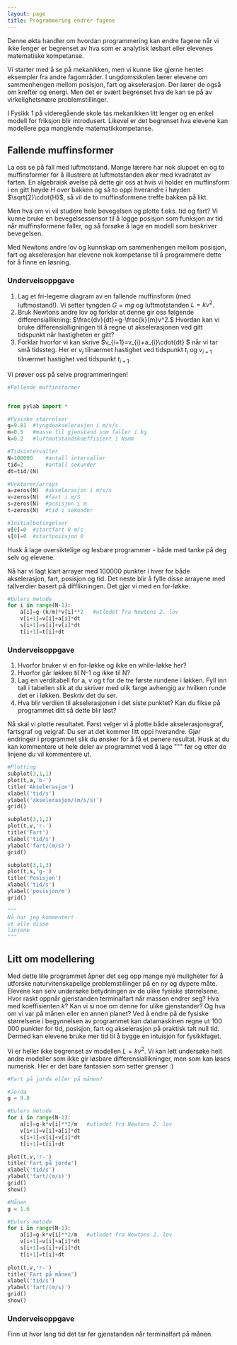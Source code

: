 ```yaml
---
layout: page
title: Programmering endrer fagene
---
```


Denne økta handler om hvordan programmering kan endre fagene når vi ikke lenger er begrenset av hva som er analytisk løsbart eller elevenes matematiske kompetanse. 

Vi starter med å se på mekanikken, men vi kunne like gjerne hentet eksempler fra andre fagområder. I ungdomsskolen lærer elevene om sammenhengen mellom posisjon, fart og akselerasjon. Der lærer de også om krefter og energi. Men det er svært begrenset hva de kan se på av virkelighetsnære problemstillinger. 

I Fysikk 1 på videregående skole tas mekanikken litt lenger og en enkel modell for friksjon blir introdusert. Likevel er det begrenset hva elevene kan modellere pga manglende matematikkompetanse. 

## Fallende muffinsformer
La oss se på fall med luftmotstand. Mange lærere har nok sluppet en og to muffinsformer for å illustrere at luftmotstanden øker med kvadratet av farten. En algebraisk øvelse på dette gir oss at hvis vi holder en muffinsform i en gitt høyde $H$ over bakken og så to oppi hverandre i høyden $\sqrt{2}\cdot{H}$, så vil de to muffinsformene treffe bakken på likt. 

Men hva om vi vil studere hele bevegelsen og plotte f.eks. tid og fart? Vi kunne bruke en bevegelsessensor til å logge posisjon som funksjon av tid når muffinsformene faller, og så forsøke å lage en modell som beskriver bevegelsen.

Med Newtons andre lov og kunnskap om sammenhengen mellom posisjon, fart og akselerasjon har elevene nok kompetanse til å programmere dette for å finne en løsning. 

### Underveisoppgave
1. Lag et fri-legeme diagram av en fallende muffinsform (med luftmostand!). Vi setter tyngden $G=mg$ og luftmotstanden $L=kv^{2}$.
2. Bruk Newtons andre lov og forklar at denne gir oss følgende differensiallikning: 
$\frac{dv}{dt}=g-\frac{k}{m}v^2.$ Hvordan kan vi bruke differensialligningen til å regne ut akselerasjonen ved gitt tidspunkt når hastigheten er gitt?
3. Forklar hvorfor vi kan skrive $v_{i+1}=v_{i}+a_{i}\cdot{dt} $ når vi tar små tidssteg. Her er $v_i$ tilnærmet hastighet ved tidspunkt $t_i$ og $v_{i+1}$ tilnærmet hastighet ved tidspunkt $t_{i+1}$.

Vi prøver oss på selve programmeringen! 


```python
#Fallende muffinsformer


from pylab import *

#Fysiske størrelser
g=9.81  #tyngdeakselerasjon i m/s/s
m=0.5   #masse til gjenstand som faller i kg
k=0.2   #luftmotstandskoeffisient i Nsmm

#Tidsintervaller
N=100000    #antall intervaller
tid=2       #antall sekunder
dt=tid/(N)

#Vektorer/arrays
a=zeros(N)  #akselerasjon i m/s/s
v=zeros(N)  #fart i m/S
s=zeros(N)  #posisjon i m
t=zeros(N)  #tid i sekunder

#Initialbetingelser
v[0]=0  #startfart 0 m/s
s[0]=0  #startposisjon 0
```

Husk å lage oversiktelige og lesbare programmer - både med tanke på deg selv og elevene. 

Nå har vi lagt klart arrayer med 100000 punkter i hver for både akselerasjon, fart, posisjon og tid. Det neste blir å fylle disse arrayene med tallverdier basert på difflikningen. Det gjør vi med en for-løkke. 


```python
#Eulers metode
for i in range(N-1):
    a[i]=g-(k/m)*v[i]**2   #utledet fra Newtons 2. lov
    v[i+1]=v[i]+a[i]*dt
    s[i+1]=s[i]+v[i]*dt
    t[i+1]=t[i]+dt

```

### Underveisoppgave
1. Hvorfor bruker vi en for-løkke og ikke en while-løkke her?
2. Hvorfor går løkken til N-1 og ikke til N?
3. Lag en verditabell for a, v og t for de tre første rundene i løkken. Fyll inn tall i tabellen slik at du skriver med ulik farge avhengig av hvilken runde det er i løkken. Beskriv det du ser. 
4. Hva blir  verdien til akselerasjonen i det siste punktet? Kan du fikse på programmet ditt så dette blir løst?


Nå skal vi plotte resultatet. Først velger vi å plotte både akselerasjonsgraf, fartsgraf og veigraf. Du ser at det kommer litt oppi hverandre. Gjør endringer i programmet slik du ønsker for å få et penere resultat. Husk at du kan kommentere ut hele deler av programmet ved å lage """ før og etter de linjene du vil kommentere ut. 


```python
#Plotting
subplot(3,1,1)
plot(t,a,'b-')
title('Akselerasjon')
xlabel('tid/s')
ylabel('akselerasjon/(m/s/s)')
grid()

subplot(3,1,2)
plot(t,v,'r-')
title('Fart')
xlabel('tid/s')
ylabel('fart/(m/s)')
grid()

subplot(3,1,3)
plot(t,s,'g-')
title('Posisjon')
xlabel('tid/s')
ylabel('posisjon/m')
grid()

"""
Nå har jeg kommentert 
ut alle disse
linjene 
"""
```

## Litt om modellering
Med dette lille programmet åpner det seg opp mange nye muligheter for å utforske naturvitenskapelige problemstillinger på en ny og dypere måte. 
Elevene kan selv undersøke betydningen av de ulike fysiske størrelsene. Hvor raskt oppnår gjenstanden terminalfart når massen endrer seg? Hva med koeffisienten $k$? Kan vi si noe om denne for ulike gjenstander? Og hva om vi var på månen eller en annen planet? Ved å endre på de fysiske størrelsene i begynnelsen av programmet kan datamaskinen regne ut 100 000 punkter for tid, posisjon, fart og akselerasjon på praktisk talt null tid. Dermed kan elevene bruke mer tid til å bygge en intuisjon for fysikkfaget. 

Vi er heller ikke begrenset av modellen $L=kv^2$. Vi kan lett undersøke helt andre modeller som ikke gir løsbare differensiallikninger, men som kan løses numerisk. Her er det bare fantasien som setter grenser :)


```python
#Fart på jorda eller på månen?

#Jorda
g = 9.8

#Eulers metode
for i in range(N-1):
    a[i]=g-k*v[i]**2/m   #utledet fra Newtons 2. lov
    v[i+1]=v[i]+a[i]*dt
    s[i+1]=s[i]+v[i]*dt
    t[i+1]=t[i]+dt

plot(t,v,'r-')
title('Fart på jorda')
xlabel('tid/s')
ylabel('fart/(m/s)')
grid()
show()

#Månen
g = 1.6

#Eulers metode
for i in range(N-1):
    a[i]=g-k*v[i]**2/m   #utledet fra Newtons 2. lov
    v[i+1]=v[i]+a[i]*dt
    s[i+1]=s[i]+v[i]*dt
    t[i+1]=t[i]+dt
    
plot(t,v,'r-')
title('Fart på månen')
xlabel('tid/s')
ylabel('fart/(m/s)')
grid() 
show()
```

### Underveisoppgave
Finn ut hvor lang tid det tar før gjenstanden når terminalfart på månen. 

